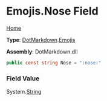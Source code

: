 # Emojis\.Nose Field

[Home](../../../README.md)

**Type**: [DotMarkdown](../../README.md)\.[Emojis](../README.md)

**Assembly**: DotMarkdown\.dll

```csharp
public const string Nose = ":nose:"
```

### Field Value

System\.[String](https://docs.microsoft.com/en-us/dotnet/api/system.string)